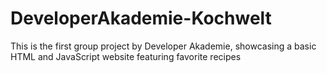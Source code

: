 # DeveloperAkademie-Kochwelt
This is the first group project by Developer Akademie, showcasing a basic HTML and JavaScript website featuring favorite recipes
